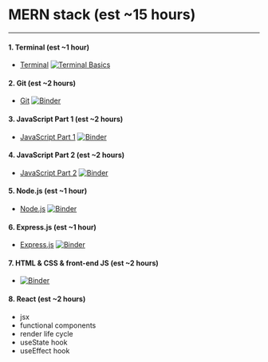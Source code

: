 # MERN stack (est ~15 hours)
----
#### 1. Terminal (est ~1 hour)	
- [Terminal](./1-basics/1-Terminal/Terminal.ipynb) [![Terminal Basics](https://mybinder.org/badge_logo.svg)](https://mybinder.org/v2/gh/nick3point5/mern-stack-course/HEAD?labpath=1-basics%2F1-Terminal%2FTerminal.ipynb)
#### 2. Git (est ~2 hours)
- [Git](./1-basics/2-git/git.ipynb) [![Binder](https://mybinder.org/badge_logo.svg)](https://mybinder.org/v2/gh/nick3point5/mern-stack-course/HEAD?labpath=%2F1-basics%2F2-git%2Fgit.ipynb)
#### 3. JavaScript Part 1 (est ~2 hours)
- [JavaScript Part 1](./1-basics/3-JavaScript-1/JavaScript-1.ipynb) [![Binder](https://mybinder.org/badge_logo.svg)](https://mybinder.org/v2/gh/nick3point5/mern-stack-course/HEAD?labpath=1-basics%2F3-JavaScript-1%2FJavaScript-1.ipynb)
#### 4. JavaScript Part 2 (est ~2 hours)
- [JavaScript Part 2](./1-basics/4-JavaScript-2/JavaScript-2.ipynb) [![Binder](https://mybinder.org/badge_logo.svg)](https://mybinder.org/v2/gh/nick3point5/mern-stack-course/HEAD?labpath=1-basics%2F4-JavaScript-2%2FJavaScript-2.ipynb)
#### 5. Node.js (est ~1 hour)
- [Node.js](./2-backend/5-nodejs/nodejs.ipynb) [![Binder](https://mybinder.org/badge_logo.svg)](https://mybinder.org/v2/gh/nick3point5/mern-stack-course/HEAD?labpath=2-backend%2F5-nodejs%2Fnodejs.ipynb)
#### 6. Express.js (est ~1 hour)
- [Express.js](./2-backend/6-expressJS/expressJS.ipynb) [![Binder](https://mybinder.org/badge_logo.svg)](https://mybinder.org/v2/gh/nick3point5/mern-stack-course/HEAD?labpath=2-backend%2F6-expressJS%2FexpressJS.ipynb)
#### 7. HTML & CSS & front-end JS (est ~2 hours)
- [![Binder](https://mybinder.org/badge_logo.svg)](https://mybinder.org/v2/gh/nick3point5/mern-stack-course/HEAD?labpath=3-frontend%2F7-HTML-CSS-DOM%2FHTML-CSS-DOM.ipynb)
#### 8. React (est ~2 hours)
- jsx
- functional components
- render life cycle
- useState hook
- useEffect hook
